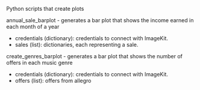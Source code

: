 Python scripts that create plots

annual_sale_barplot - generates a bar plot that shows the income earned in each month of a year
- credentials (dictionary): credentials to connect with ImageKit.
- sales (list): dictionaries, each representing a sale.

create_genres_barplot - generates a bar plot that shows the number of offers in each music genre
- credentials (dictionary): credentials to connect with ImageKit.
- offers (list): offers from allegro